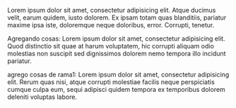 Lorem ipsum dolor sit amet, consectetur adipisicing elit. Atque ducimus velit, earum quidem, iusto dolorem. Ex ipsam totam quas blanditiis, pariatur maxime ipsa iste, doloremque neque doloribus, error. Corrupti, tenetur.

Agregando cosas: 
Lorem ipsum dolor sit amet, consectetur adipisicing elit. Quod distinctio sit quae at harum voluptatem, hic corrupti aliquam odio molestias non suscipit sed dignissimos dolorem nemo tempora illo incidunt pariatur.

agrego cosas de rama1:
Lorem ipsum dolor sit amet, consectetur adipisicing elit. Rerum quas nisi, atque corrupti molestiae facilis neque perspiciatis cumque culpa eum, sequi adipisci quidem tempora ex temporibus dolorem deleniti voluptas labore.